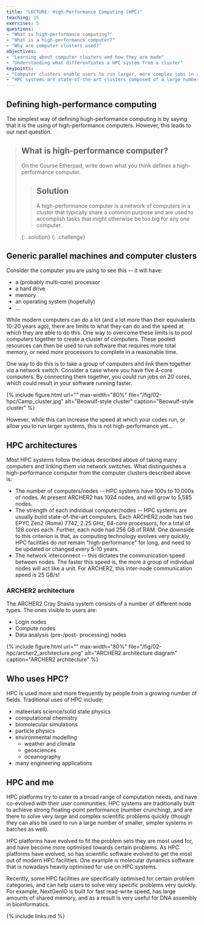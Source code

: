 ```yaml
---
title: "LECTURE: High-Performance Computing (HPC)"
teaching: 15
exercises: 5
questions:
- "What is high-performance computing?"
- "What is a high-performance computer?"
- "Why are computer clusters used?"
objectives:
- "Learning about computer clusters and how they are made"
- "Understanding what differentiates a HPC system from a cluster"
keypoints:
- "Computer clusters enable users to run larger, more complex jobs in a reasonable time"
- "HPC systems are state-of-the-art clusters composed of a large number of powerful computers linked by very fast interconnects."
---
```


## Defining high-performance computing

The simplest way of defining hugh-performance computing is by saying that it
is the using of high-performance computers. However, this leads to our next
question.

> ## What is high-performance computer?
> On the Course Etherpad, write down what you think defines a high-performance
> computer.
> > ## Solution
> >
> > A high-performance computer is a network of computers in a cluster that
> > typically share a common purpose and are used to accomplish tasks that
> > might otherwise be too big for any one computer.
> >
> {: .solution}
{: .challenge}

## Generic parallel machines and computer clusters

Consider the computer you are using to see this -- it will have:

* a (probably multi-core) processor
* a hard drive
* memory
* an operating system (hopefully)
* ...

While modern computers can do a lot (and a lot more than their equivalents
10-20 years ago), there are limits to what they can do and the speed at which
they are able to do this. One way to overcome these limits is to pool computers
together to create a cluster of computers. These pooled resources can then be
used to run software that requires more total memory, or need more processors
to complete in a reasonable time.

One way to do this is to take a group of computers and link them together
*via* a network switch. Consider a case where you have five 4-core computers.
By connecting them together, you could run jobs on 20 cores, which could
result in your software running faster.

{% include figure.html url="" max-width="80%"
file="/fig/02-hpc/Camp_cluster.jpg" alt="Beowulf-style cluster"
caption="Beowulf-style cluster" %}

However, while this can increase the speed at which your codes run, or allow
you to run larger systems, this is not high-performance yet...

## HPC architectures

Most HPC systems follow the ideas described above of taking many computers and
linking them *via* network switches. What distinguishes a high-performance
computer from the computer clusters described above is:

* The number of computers/nodes -- HPC systems have 100s to 10,000s of nodes. At
present ARCHER2 has 1024 nodes, and will grow to 5,585 nodes.
* The strength of each individual computer/nodes -- HPC systems are usually
build state-of-the-art computers. Each ARCHER2 node has two EPYC Zen2 (Rome)
7742, 2.25 GHz, 64-core processors, for a total of 128 cores each. Further,
each node had 256 GB of RAM. One downside to this criterion is that, as
computing technology evolves very quickly, HPC facilities do not remain
"high-performance" for long, and need to be updated or changed every 5-10
years.
* The network interconnect -- this dictates the communication speed between
nodes. The faster this speed is, the more a group of individual nodes will act
like a unit. For ARCHER2, this inter-node communication speed is 25 GB/s!

### ARCHER2 architecture

The ARCHER2 Cray Shasta system consists of a number of different node types.
The ones visible to users are:

* Login nodes
* Compute nodes
* Data analysis (pre-/post- processing) nodes

{% include figure.html url="" max-width="80%"
file="/fig/02-hpc/archer2_architecture.png" alt="ARCHER2 architecture diagram" caption="ARCHER2 architecture" %}

## Who uses HPC?

HPC is used more and more frequently by people from a growing number of
fields. Traditional uses of HPC include:

* mateerials science/solid state physics
* computational chemistry
* biomolecular simulations
* particle physics
* environmental modelling
  * weather and climate
  * geosciences
  * oceanography
* many engineering applications

## HPC and me

HPC platforms try to cater to a broad range of computation needs, and have
co-evolved with their user communities. HPC systems are traditionally built to
achieve strong floating-point performance (number crunching), and are there to
solve very large and complex scientific problems quickly (though they can also
be used to run a large number of smaller, simpler systems in batches as well).

HPC platforms have evolved to fit the problem sets they are most used for,
and have become more optimised towards certain problems. As HPC platforms have
evolved, so has scientific software evolved to get the most out of modern HPC
facilities. One example is molecular dynamics software that is nowadays heavily
optimised for use on HPC systems.

Recently, some HPC facilities are specifically optimised for certain problem
categories, and can help users to solve very specific problems very quickly.
For example, NextGenIO is built for fast read-write speed, has large amounts
of shared memory, and as a result is very useful for DNA assembly in
bioinformatics.

{% include links.md %}
